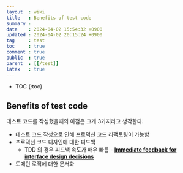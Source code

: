 ```yaml
---
layout  : wiki
title   : Benefits of test code
summary : 
date    : 2024-04-02 15:54:32 +0900
updated : 2024-04-02 20:15:24 +0900
tag     : test
toc     : true
comment : true
public  : true
parent  : [[/test]]
latex   : true
---
```

* TOC
{:toc}

## Benefits of test code

테스트 코드를 작성했을때의 이점은 크게 3가지라고 생각한다.

- 테스트 코드 작성으로 인해 프로덕션 코드 리팩토링이 가능함
- 프로덕션 코드 디자인에 대한 피드백
  - TDD 의 경우 피드백 속도가 매우 빠름 - __[Immediate feedback for interface design decisions](https://baekjungho.github.io/wiki/tdd/tdd-interface-design-decisions/)__
- 도메인 로직에 대한 문서화